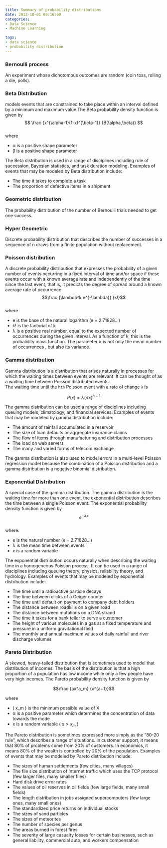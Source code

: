 ```yaml
---
title: Summary of probability distributions
date: 2013-10-01 09:16:00
categories:
- Data Science
- Machine Learning

tags:
- data science
- probability distribution
---
```


### Bernoulli process
An experiment whose dichotomous outcomes are random (coin toss, rolling a die, polls).
### Beta Distribution
models events that are constrained to take place within an interval defined by a minimum and maximum value.The Beta probability density function is given by  
$$ \frac {x^{\alpha-1}(1-x)^{\beta-1}} {B(\alpha,\beta)} $$  
where
- α is a positive shape parameter
- β is a positive shape parameter  

The Beta distribution is used in a range of disciplines including rule of succession, Bayesian statistics, and task duration modeling. Examples of events that may be modeled by Beta distribution include:
- The time it takes to complete a task
- The proportion of defective items in a shipment 

### Geometric distribution
The probability distribution of the number of Bernoulli trials needed to get one success. 
### Hyper Geometric
Discrete probability distribution that describes the number of successes in a sequence of n draws from a finite population without replacement. 

### Poisson distribution
A discrete probability distribution that expresses the probability of a given number of events occurring in a fixed interval of time and/or space if these events occur with a known average rate and independently of the time since the last event, that is, it predicts the degree of spread around a known average rate of occurrence.  
$$\frac {\lambda^k e^{-\lambda}} {k!}$$  
where
- e is the base of the natural logarithm (e = 2.71828...)
- k! is the factorial of k
- λ is a positive real number, equal to the expected number of occurrences during the given interval.
As a function of k, this is the probability mass function. The parameter λ is not only the mean number of occurrences , but also its variance.

### Gamma distribution
Gamma distribution is a distribution that arises naturally in processes for which the waiting times between events are relevant. It can be thought of as a waiting time between Poisson distributed events.  
The waiting time until the `hth` Poisson event with a rate of change `λ` is


$$P(x)=\lambda(\lambda x)^{h-1}$$  

The gamma distribution can be used a range of disciplines including queuing models, climatology, and financial services. Examples of events that may be modeled by gamma distribution include:
- The amount of rainfall accumulated in a reservoir
- The size of loan defaults or aggregate insurance claims
- The flow of items through manufacturing and distribution processes
- The load on web servers
- The many and varied forms of telecom exchange  

The gamma distribution is also used to model errors in a multi-level Poisson regression model because the combination of a Poisson distribution and a gamma distribution is a negative binomial distribution.  

### Exponential Distribution
A special case of the gamma distribution. The gamma distribution is the waiting time for more than one event, the exponential distribution describes the time between a single Poisson event. The exponential probability density function is given by  
$$e^{-\lambda x}$$  
where:
- e is the natural number (e = 2.71828…)
- λ is the mean time between events
- x is a random variable   

The exponential distribution occurs naturally when describing the waiting time in a homogeneous Poisson process. It can be used in a range of disciplines including queuing theory, physics, reliability theory, and hydrology. Examples of events that may be modeled by exponential distribution include:
- The time until a radioactive particle decays
- The time between clicks of a Geiger counter
- The time until default on payment to company debt holders
- The distance between roadkills on a given road
- The distance between mutations on a DNA strand
- The time it takes for a bank teller to serve a customer
- The height of various molecules in a gas at a fixed temperature and pressure in a uniform gravitational field
- The monthly and annual maximum values of daily rainfall and river discharge volumes

### Pareto Distribution
A skewed, heavy-tailed distribution that is sometimes used to model that distribution of incomes. The basis of the distribution is that a high proportion of a population has low income while only a few people have very high incomes.
The Pareto probability density function is given by

$$\frac {ax^a_m}  {x^{a+1}}$$  

where  
- \( x_m \) is the minimum possible value of X
- α is a positive parameter which determines the concentration of data towards the mode
- x is a random variable \( $x > x_m$ \)   

The Pareto distribution is sometimes expressed more simply as the “80-20 rule”, which describes a range of situations. In customer support, it means that 80% of problems come from 20% of customers. In economics, it means 80% of the wealth is controlled by 20% of the population. Examples of events that may be modeled by Pareto distribution include:
- The sizes of human settlements (few cities, many villages)
- The file size distribution of Internet traffic which uses the TCP protocol (few larger files, many smaller files)
- Hard disk drive error rates
- The values of oil reserves in oil fields (few large fields, many small fields)
- The length distribution in jobs assigned supercomputers (few large ones, many small ones)
- The standardized price returns on individual stocks
- The sizes of sand particles
- The sizes of meteorites
- The number of species per genus
- The areas burned in forest fires
- The severity of large casualty losses for certain businesses, such as general liability, commercial auto, and workers compensation



 


